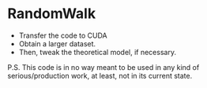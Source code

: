 # RandomWalk

- Transfer the code to CUDA
- Obtain a larger dataset.
- Then, tweak the theoretical model, if necessary.


P.S. This code is in no way meant to be used in any kind of serious/production work, at least, not in its current state.
